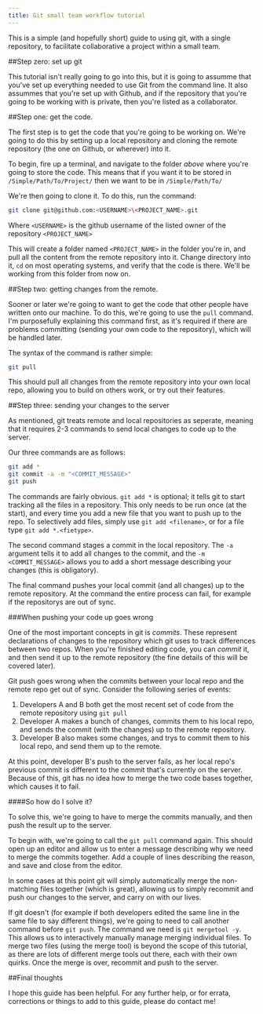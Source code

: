 ```yaml
---
title: Git small team workflow tutorial
---
```


This is a simple (and hopefully short) guide to using git, with a single repository, to facilitate collaborative a project within a small team.

##Step zero: set up git

This tutorial isn't really going to go into this, but it is going to assumme that you've set up everything needed to use Git from the command line. It also assummes that you're set up with Github, and if the repository that you're going to be working with is private, then you're listed as a collaborator.

##Step one: get the code.

The first step is to get the code that you're going to be working on. We're going to do this by setting up a local repository and cloning the remote repository (the one on Github, or wherever) into it.

To begin, fire up a terminal, and navigate to the folder *above* where you're going to store the code. This means that if you want it to be stored in `/Simple/Path/To/Project/` then we want to be in `/Simple/Path/To/`

We're then going to clone it. To do this, run the command:

```bash
git clone git@github.com:<USERNAME>\<PROJECT_NAME>.git
```

Where `<USERNAME>` is the github username of the listed owner of the repository `<PROJECT_NAME>`

This will create a folder named `<PROJECT_NAME>` in the folder you're in, and pull all the content from the remote repository into it. Change directory into it, `cd` on most operating systems, and verify that the code is there. We'll be working from this folder from now on.

##Step two: getting changes from the remote.

Sooner or later we're going to want to get the code that other people have written onto our machine. To do this, we're going to use the `pull` command. I'm purposefully explaining this command first, as it's required if there are problems committing (sending your own code to the repository), which will be handled later.

The syntax of the command is rather simple:

```bash
git pull
```

This should pull all changes from the remote repository into your own local repo, allowing you to build on others work, or try out their features.

##Step three: sending your changes to the server

As mentioned, git treats remote and local repositories as seperate, meaning that it requires 2-3 commands to send local changes to code up to the server.

Our three commands are as follows:

```bash
git add *
git commit -a -m "<COMMIT_MESSAGE>"
git push
```

The commands are fairly obvious. `git add *` is optional; it tells git to start tracking all the files in a repository. This only needs to be run once (at the start), and every time you add a new file that you want to push up to the repo. To selectively add files, simply use `git add <filename>`, or for a file type `git add *.<fietype>`.

The second command stages a commit in the local repository. The `-a` argument tells it to add all changes to the commit, and the `-m <COMMIT_MESSAGE>` allows you to add a short message describing your changes (this is obligatory).

The final command pushes your local commit (and all changes) up to the remote repository. At the command the entire process can fail, for example if the repositorys are out of sync. 

###When pushing your code up goes wrong

One of the most important concepts in git is *commits*. These represent declarations of changes to the repository which git uses to track differences between two repos. When you're finished editing code, you can *commit* it, and then send it up to the remote repository (the fine details of this will be covered later). 

Git push goes wrong when the commits between your local repo and the remote repo get out of sync. Consider the following series of events:

1. Developers A and B both get the most recent set of code from the remote repository using `git pull`
2. Developer A makes a bunch of changes, commits them to his local repo, and sends the commit (with the changes) up to the remote repository.
3. Developer B also makes some changes, and trys to commit them to his local repo, and send them up to the remote.

At this point, developer B's push to the server fails, as her local repo's previous commit is different to the commit that's currently on the server. Because of this, git has no idea how to merge the two code bases together, which causes it to fail.

####So how do I solve it?

To solve this, we're going to have to merge the commits manually, and then push the result up to the server.

To begin with, we're going to call the `git pull` command again. This should open up an editor and allow us to enter a message describing why we need to merge the commits together. Add a couple of lines describing the reason, and save and close from the editor.

In some cases at this point git will simply automatically merge the non-matching files together (which is great), allowing us to simply recommit and push our changes to the server, and carry on with our lives.

If git doesn't (for example if both developers edited the same line in the same file to say different things), we're going to need to call another command before `git push`. The command we need is `git mergetool -y`. This allows us to interactively manually manage merging individual files. To merge two files (using the merge tool) is beyond the scope of this tutorial, as there are lots of different merge tools out there, each with their own quirks. Once the merge is over, recommit and push to the server.

##Final thoughts

I hope this guide has been helpful. For any further help, or for errata, corrections or things to add to this guide, please do contact me!
